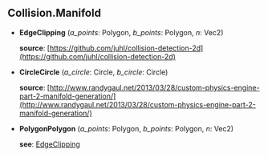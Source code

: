 <a name="Collision.Manifold"></a>
## Collision.Manifold

<a name="Collision.Manifold-EdgeClipping"></a>
* **EdgeClipping** (*a_points*: Polygon, *b_points*: Polygon, *n*: Vec2)

  **source**: [https://github.com/juhl/collision-detection-2d](https://github.com/juhl/collision-detection-2d)


<a name="Collision.Manifold-CircleCircle"></a>
* **CircleCircle** (*a_circle*: Circle, *b_circle*: Circle)

  **source**: [http://www.randygaul.net/2013/03/28/custom-physics-engine-part-2-manifold-generation/](http://www.randygaul.net/2013/03/28/custom-physics-engine-part-2-manifold-generation/)


<a name="Collision.Manifold-PolygonPolygon"></a>
* **PolygonPolygon** (*a_points*: Polygon, *b_points*: Polygon, *n*: Vec2)

  **see**: [EdgeClipping](#Collision.Manifold-EdgeClipping)
